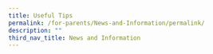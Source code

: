 ```yaml
---
title: Useful Tips
permalink: /for-parents/News-and-Information/permalink/
description: ""
third_nav_title: News and Information
---
```

